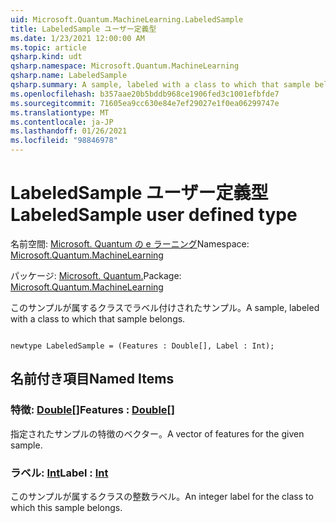 ```yaml
---
uid: Microsoft.Quantum.MachineLearning.LabeledSample
title: LabeledSample ユーザー定義型
ms.date: 1/23/2021 12:00:00 AM
ms.topic: article
qsharp.kind: udt
qsharp.namespace: Microsoft.Quantum.MachineLearning
qsharp.name: LabeledSample
qsharp.summary: A sample, labeled with a class to which that sample belongs.
ms.openlocfilehash: b357aae20b5bddb968ce1906fed3c1001efbfde7
ms.sourcegitcommit: 71605ea9cc630e84e7ef29027e1f0ea06299747e
ms.translationtype: MT
ms.contentlocale: ja-JP
ms.lasthandoff: 01/26/2021
ms.locfileid: "98846978"
---
```

# <a name="labeledsample-user-defined-type"></a><span data-ttu-id="16009-102">LabeledSample ユーザー定義型</span><span class="sxs-lookup"><span data-stu-id="16009-102">LabeledSample user defined type</span></span>

<span data-ttu-id="16009-103">名前空間: [Microsoft. Quantum の e ラーニング](xref:Microsoft.Quantum.MachineLearning)</span><span class="sxs-lookup"><span data-stu-id="16009-103">Namespace: [Microsoft.Quantum.MachineLearning](xref:Microsoft.Quantum.MachineLearning)</span></span>

<span data-ttu-id="16009-104">パッケージ: [Microsoft. Quantum.](https://nuget.org/packages/Microsoft.Quantum.MachineLearning)</span><span class="sxs-lookup"><span data-stu-id="16009-104">Package: [Microsoft.Quantum.MachineLearning](https://nuget.org/packages/Microsoft.Quantum.MachineLearning)</span></span>


<span data-ttu-id="16009-105">このサンプルが属するクラスでラベル付けされたサンプル。</span><span class="sxs-lookup"><span data-stu-id="16009-105">A sample, labeled with a class to which that sample belongs.</span></span>

```qsharp

newtype LabeledSample = (Features : Double[], Label : Int);
```



## <a name="named-items"></a><span data-ttu-id="16009-106">名前付き項目</span><span class="sxs-lookup"><span data-stu-id="16009-106">Named Items</span></span>

### <a name="features--double"></a><span data-ttu-id="16009-107">特徴: [Double](xref:microsoft.quantum.lang-ref.double)[]</span><span class="sxs-lookup"><span data-stu-id="16009-107">Features : [Double](xref:microsoft.quantum.lang-ref.double)[]</span></span>

<span data-ttu-id="16009-108">指定されたサンプルの特徴のベクター。</span><span class="sxs-lookup"><span data-stu-id="16009-108">A vector of features for the given sample.</span></span>
### <a name="label--int"></a><span data-ttu-id="16009-109">ラベル: [Int](xref:microsoft.quantum.lang-ref.int)</span><span class="sxs-lookup"><span data-stu-id="16009-109">Label : [Int](xref:microsoft.quantum.lang-ref.int)</span></span>

<span data-ttu-id="16009-110">このサンプルが属するクラスの整数ラベル。</span><span class="sxs-lookup"><span data-stu-id="16009-110">An integer label for the class to which this sample belongs.</span></span>